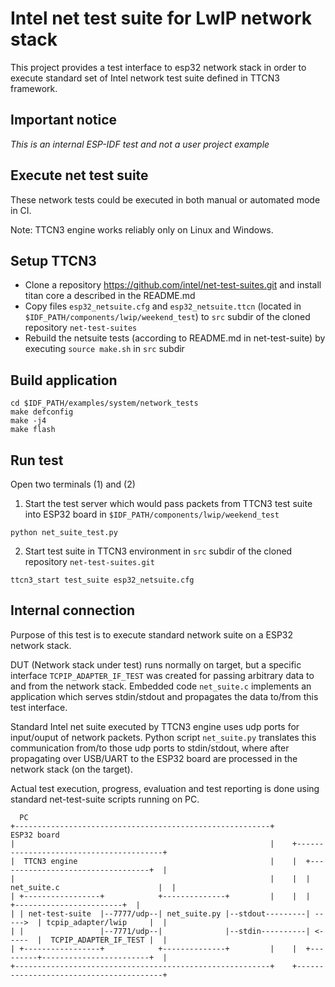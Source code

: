 # Intel net test suite for LwIP network stack

This project provides a test interface to esp32 network stack in order to execute standard set of
Intel network test suite defined in TTCN3 framework.

## Important notice
*This is an internal ESP-IDF test and not a user project example*

##  Execute  net test suite

These network tests could be executed in both manual or automated mode in CI.

Note: TTCN3 engine works reliably only on Linux and Windows.

## Setup TTCN3

* Clone a repository https://github.com/intel/net-test-suites.git and install titan core a described in the README.md
* Copy files `esp32_netsuite.cfg` and `esp32_netsuite.ttcn` (located in `$IDF_PATH/components/lwip/weekend_test`) to `src` subdir of the cloned repository `net-test-suites`
* Rebuild the netsuite tests (according to README.md in net-test-suite) by executing `source make.sh` in `src` subdir


## Build application

```
cd $IDF_PATH/examples/system/network_tests
make defconfig
make -j4
make flash
```

## Run test
Open two terminals (1) and (2)
1) Start the test server which would pass packets from TTCN3 test suite into ESP32 board in `$IDF_PATH/components/lwip/weekend_test`
```
python net_suite_test.py
```

2) Start test suite in TTCN3 environment in `src` subdir of the cloned repository `net-test-suites.git`
```
ttcn3_start test_suite esp32_netsuite.cfg
```

## Internal connection

Purpose of this test is to execute standard network suite on a ESP32 network stack.

DUT (Network stack under test) runs normally on target, but a specific interface `TCPIP_ADAPTER_IF_TEST` was created for passing arbitrary data to
and from the network stack. Embedded code `net_suite.c` implements an application which serves stdin/stdout and propagates the data to/from this test interface.

Standard Intel net suite executed by TTCN3 engine uses udp ports for input/ouput of network packets. Python script `net_suite.py` translates this communication 
from/to those udp ports to stdin/stdout, where after propagating over USB/UART to the ESP32 board are processed in the network stack (on the target).

Actual test execution, progress, evaluation and test reporting is done using standard net-test-suite scripts running on PC.

```
  PC
+---------------------------------------------------------+       ESP32 board
|                                                         |    +----------------------------------------+
|  TTCN3 engine                                           |    |  +----------------------------------+  |
|                                                         |    |  | net_suite.c                      |  |
| +-----------------+            +--------------+         |    |  |         +------------------------+  |
| | net-test-suite  |--7777/udp--| net_suite.py |--stdout---------| ----->  | tcpip_adapter/lwip     |  |
| |                 |--7771/udp--|              |--stdin----------| <-----  |  TCPIP_ADAPTER_IF_TEST |  |
| +-----------------+            +--------------+         |    |  +---------+------------------------+  |
+---------------------------------------------------------+    +----------------------------------------+
```
